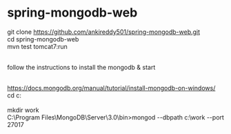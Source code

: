 # spring-mongodb-web

git clone https://github.com/ankireddy501/spring-mongodb-web.git
</br>cd spring-mongodb-web
</br>mvn test tomcat7:run

</br>follow the instructions to install the mongodb & start

</br>https://docs.mongodb.org/manual/tutorial/install-mongodb-on-windows/
</br>cd c:\
</br>mkdir work
</br>C:\Program Files\MongoDB\Server\3.0\bin>mongod --dbpath c:\work --port 27017
